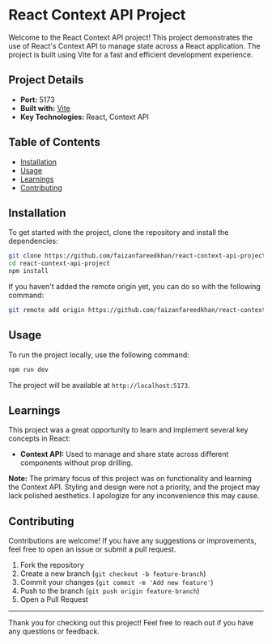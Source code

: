 # React Context API Project

Welcome to the React Context API project! This project demonstrates the use of React's Context API to manage state across a React application. The project is built using Vite for a fast and efficient development experience.

## Project Details

- **Port:** 5173
- **Built with:** [Vite](https://vitejs.dev/)
- **Key Technologies:** React, Context API

## Table of Contents

- [Installation](#installation)
- [Usage](#usage)
- [Learnings](#learnings)
- [Contributing](#contributing)

## Installation

To get started with the project, clone the repository and install the dependencies:

```bash
git clone https://github.com/faizanfareedkhan/react-context-api-project.git
cd react-context-api-project
npm install
```

If you haven't added the remote origin yet, you can do so with the following command:

```bash
git remote add origin https://github.com/faizanfareedkhan/react-context-api-project.git
```

## Usage

To run the project locally, use the following command:

```bash
npm run dev
```

The project will be available at `http://localhost:5173`.

## Learnings

This project was a great opportunity to learn and implement several key concepts in React:

- **Context API:** Used to manage and share state across different components without prop drilling.

**Note:** The primary focus of this project was on functionality and learning the Context API. Styling and design were not a priority, and the project may lack polished aesthetics. I apologize for any inconvenience this may cause.

## Contributing

Contributions are welcome! If you have any suggestions or improvements, feel free to open an issue or submit a pull request.

1. Fork the repository
2. Create a new branch (`git checkout -b feature-branch`)
3. Commit your changes (`git commit -m 'Add new feature'`)
4. Push to the branch (`git push origin feature-branch`)
5. Open a Pull Request

---

Thank you for checking out this project! Feel free to reach out if you have any questions or feedback.
